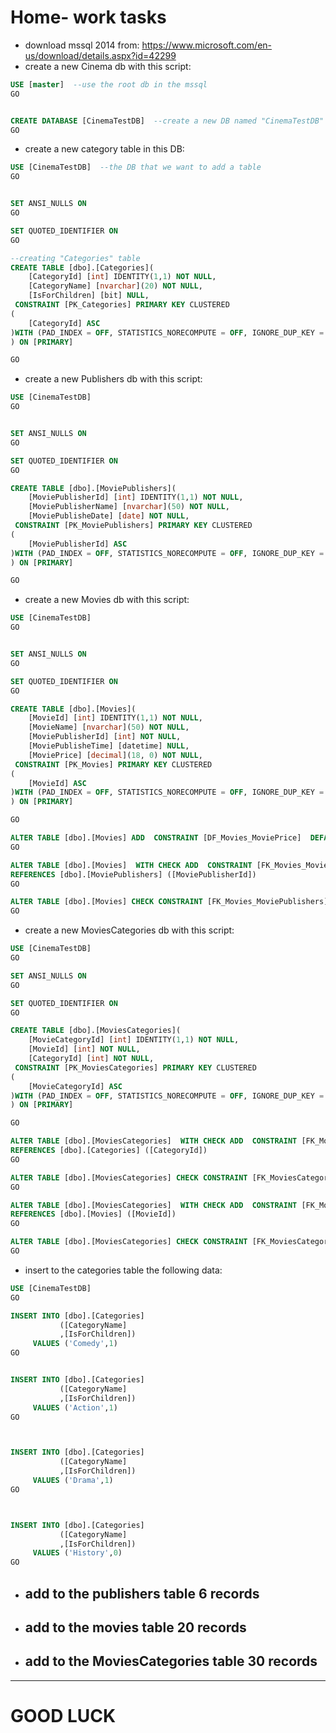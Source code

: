 # Home- work tasks
* download mssql 2014 from: https://www.microsoft.com/en-us/download/details.aspx?id=42299
* create a new Cinema db with this script:

```sql
USE [master]  --use the root db in the mssql
GO


CREATE DATABASE [CinemaTestDB]  --create a new DB named "CinemaTestDB"
GO
```

* create a new category table in this DB:
```sql
USE [CinemaTestDB]  --the DB that we want to add a table
GO


SET ANSI_NULLS ON
GO

SET QUOTED_IDENTIFIER ON
GO

--creating "Categories" table
CREATE TABLE [dbo].[Categories](
	[CategoryId] [int] IDENTITY(1,1) NOT NULL,
	[CategoryName] [nvarchar](20) NOT NULL,
	[IsForChildren] [bit] NULL,
 CONSTRAINT [PK_Categories] PRIMARY KEY CLUSTERED 
(
	[CategoryId] ASC
)WITH (PAD_INDEX = OFF, STATISTICS_NORECOMPUTE = OFF, IGNORE_DUP_KEY = OFF, ALLOW_ROW_LOCKS = ON, ALLOW_PAGE_LOCKS = ON) ON [PRIMARY]
) ON [PRIMARY]

GO
```


* create a new Publishers db with this script:

```sql
USE [CinemaTestDB]
GO


SET ANSI_NULLS ON
GO

SET QUOTED_IDENTIFIER ON
GO

CREATE TABLE [dbo].[MoviePublishers](
	[MoviePublisherId] [int] IDENTITY(1,1) NOT NULL,
	[MoviePublisherName] [nvarchar](50) NOT NULL,
	[MoviePublisheDate] [date] NOT NULL,
 CONSTRAINT [PK_MoviePublishers] PRIMARY KEY CLUSTERED 
(
	[MoviePublisherId] ASC
)WITH (PAD_INDEX = OFF, STATISTICS_NORECOMPUTE = OFF, IGNORE_DUP_KEY = OFF, ALLOW_ROW_LOCKS = ON, ALLOW_PAGE_LOCKS = ON) ON [PRIMARY]
) ON [PRIMARY]

GO
```


* create a new Movies db with this script:

```sql
USE [CinemaTestDB]
GO


SET ANSI_NULLS ON
GO

SET QUOTED_IDENTIFIER ON
GO

CREATE TABLE [dbo].[Movies](
	[MovieId] [int] IDENTITY(1,1) NOT NULL,
	[MovieName] [nvarchar](50) NOT NULL,
	[MoviePublisherId] [int] NOT NULL,
	[MoviePublisheTime] [datetime] NULL,
	[MoviePrice] [decimal](18, 0) NOT NULL,
 CONSTRAINT [PK_Movies] PRIMARY KEY CLUSTERED 
(
	[MovieId] ASC
)WITH (PAD_INDEX = OFF, STATISTICS_NORECOMPUTE = OFF, IGNORE_DUP_KEY = OFF, ALLOW_ROW_LOCKS = ON, ALLOW_PAGE_LOCKS = ON) ON [PRIMARY]
) ON [PRIMARY]

GO

ALTER TABLE [dbo].[Movies] ADD  CONSTRAINT [DF_Movies_MoviePrice]  DEFAULT ((10)) FOR [MoviePrice]
GO

ALTER TABLE [dbo].[Movies]  WITH CHECK ADD  CONSTRAINT [FK_Movies_MoviePublishers] FOREIGN KEY([MoviePublisherId])
REFERENCES [dbo].[MoviePublishers] ([MoviePublisherId])
GO

ALTER TABLE [dbo].[Movies] CHECK CONSTRAINT [FK_Movies_MoviePublishers]
GO
```



* create a new MoviesCategories db with this script:

```sql
USE [CinemaTestDB]
GO

SET ANSI_NULLS ON
GO

SET QUOTED_IDENTIFIER ON
GO

CREATE TABLE [dbo].[MoviesCategories](
	[MovieCategoryId] [int] IDENTITY(1,1) NOT NULL,
	[MovieId] [int] NOT NULL,
	[CategoryId] [int] NOT NULL,
 CONSTRAINT [PK_MoviesCategories] PRIMARY KEY CLUSTERED 
(
	[MovieCategoryId] ASC
)WITH (PAD_INDEX = OFF, STATISTICS_NORECOMPUTE = OFF, IGNORE_DUP_KEY = OFF, ALLOW_ROW_LOCKS = ON, ALLOW_PAGE_LOCKS = ON) ON [PRIMARY]
) ON [PRIMARY]

GO

ALTER TABLE [dbo].[MoviesCategories]  WITH CHECK ADD  CONSTRAINT [FK_MoviesCategories_Categories] FOREIGN KEY([CategoryId])
REFERENCES [dbo].[Categories] ([CategoryId])
GO

ALTER TABLE [dbo].[MoviesCategories] CHECK CONSTRAINT [FK_MoviesCategories_Categories]
GO

ALTER TABLE [dbo].[MoviesCategories]  WITH CHECK ADD  CONSTRAINT [FK_MoviesCategories_Movies] FOREIGN KEY([MovieId])
REFERENCES [dbo].[Movies] ([MovieId])
GO

ALTER TABLE [dbo].[MoviesCategories] CHECK CONSTRAINT [FK_MoviesCategories_Movies]
GO
```

* insert to the categories table the following data:

```sql
USE [CinemaTestDB]
GO

INSERT INTO [dbo].[Categories]
           ([CategoryName]
           ,[IsForChildren])
     VALUES ('Comedy',1)
GO


INSERT INTO [dbo].[Categories]
           ([CategoryName]
           ,[IsForChildren])
     VALUES ('Action',1)
GO



INSERT INTO [dbo].[Categories]
           ([CategoryName]
           ,[IsForChildren])
     VALUES ('Drama',1)
GO



INSERT INTO [dbo].[Categories]
           ([CategoryName]
           ,[IsForChildren])
     VALUES ('History',0)
GO

```

* ## add to the publishers table 6 records
* ## add to the movies table 20 records
* ## add to the MoviesCategories table 30 records

---
# GOOD LUCK
